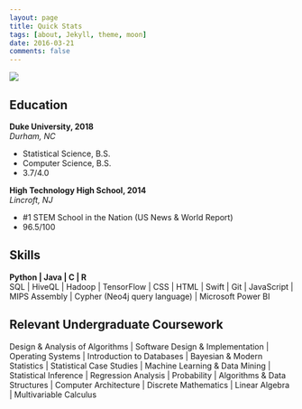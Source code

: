 ```yaml
---
layout: page
title: Quick Stats
tags: [about, Jekyll, theme, moon]
date: 2016-03-21
comments: false
---
```

    
<!-- <center><a href="http://taylantatli.github.io/Moon"><b>Moon</b></a> is a minimal, one column jekyll theme.</center> -->

<!-- <img src="authorphoto.png" alt="AuthorPhoto" style="width: 150px;"/> -->
<img src="{{ site.baseurl }}/assets/img/stat.png">

## Education
**Duke University, 2018**  
*Durham, NC*
* Statistical Science, B.S.
* Computer Science, B.S.
* 3.7/4.0  

**High Technology High School, 2014**  
*Lincroft, NJ*
* #1 STEM School in the Nation (US News & World Report)
* 96.5/100

## Skills  
**Python | Java | C | R**  
SQL | HiveQL | Hadoop | TensorFlow | CSS | HTML | Swift | Git | JavaScript | MIPS Assembly | Cypher (Neo4j query language) | Microsoft Power BI

## Relevant Undergraduate Coursework
Design & Analysis of Algorithms | Software Design & Implementation | Operating Systems | Introduction to Databases | Bayesian & Modern Statistics | Statistical Case Studies | Machine Learning & Data Mining | Statistical Inference | Regression Analysis | Probability | Algorithms & Data Structures | Computer Architecture | Discrete Mathematics | Linear Algebra | Multivariable Calculus

<!-- {% capture images %}
    skills/python.png skills/java.png skills/c.png skills/r.png
{% endcapture %}
{% include gallery images=images caption="Screenshots of Moon Theme" cols=4 %} -->

<!-- See a [live version of Moon](http://taylantatli.github.io/Moon) hosted on GitHub. -->
<!-- 
## Getting Started

To learn how to install and use this theme check out the [Setup Guide](http://taylantatli.me/Moon/moon-theme/) for more information.
      
[Install Moon](https://github.com/TaylanTatli/Moon){: .btn} -->
